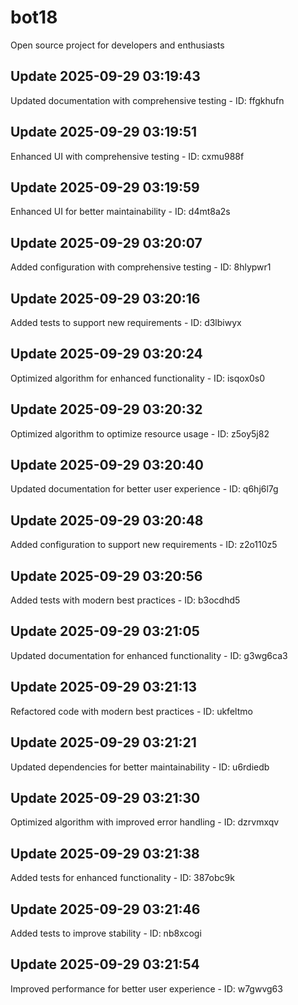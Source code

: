# bot18
Open source project for developers and enthusiasts

## Update 2025-09-29 03:19:43
Updated documentation with comprehensive testing - ID: ffgkhufn


## Update 2025-09-29 03:19:51
Enhanced UI with comprehensive testing - ID: cxmu988f


## Update 2025-09-29 03:19:59
Enhanced UI for better maintainability - ID: d4mt8a2s


## Update 2025-09-29 03:20:07
Added configuration with comprehensive testing - ID: 8hlypwr1


## Update 2025-09-29 03:20:16
Added tests to support new requirements - ID: d3lbiwyx


## Update 2025-09-29 03:20:24
Optimized algorithm for enhanced functionality - ID: isqox0s0


## Update 2025-09-29 03:20:32
Optimized algorithm to optimize resource usage - ID: z5oy5j82


## Update 2025-09-29 03:20:40
Updated documentation for better user experience - ID: q6hj6l7g


## Update 2025-09-29 03:20:48
Added configuration to support new requirements - ID: z2o110z5


## Update 2025-09-29 03:20:56
Added tests with modern best practices - ID: b3ocdhd5


## Update 2025-09-29 03:21:05
Updated documentation for enhanced functionality - ID: g3wg6ca3


## Update 2025-09-29 03:21:13
Refactored code with modern best practices - ID: ukfeltmo


## Update 2025-09-29 03:21:21
Updated dependencies for better maintainability - ID: u6rdiedb


## Update 2025-09-29 03:21:30
Optimized algorithm with improved error handling - ID: dzrvmxqv


## Update 2025-09-29 03:21:38
Added tests for enhanced functionality - ID: 387obc9k


## Update 2025-09-29 03:21:46
Added tests to improve stability - ID: nb8xcogi


## Update 2025-09-29 03:21:54
Improved performance for better user experience - ID: w7gwvg63

